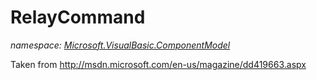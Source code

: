 ﻿# RelayCommand
_namespace: [Microsoft.VisualBasic.ComponentModel](./index.md)_

Taken from http://msdn.microsoft.com/en-us/magazine/dd419663.aspx




